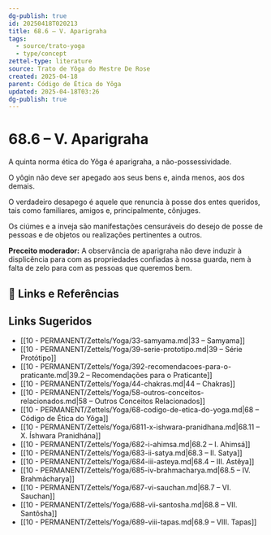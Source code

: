 ```yaml
---
dg-publish: true
id: 20250418T020213
title: 68.6 – V. Aparigraha
tags:
  - source/trato-yoga
  - type/concept
zettel-type: literature
source: Trato de Yôga do Mestre De Rose
created: 2025-04-18
parent: Código de Ética do Yôga
updated: 2025-04-18T03:26
dg-publish: true
---
```


# 68.6 – V. Aparigraha

A quinta norma ética do Yôga é aparigraha, a não-possessividade.

O yôgin não deve ser apegado aos seus bens e, ainda menos, aos dos demais.

O verdadeiro desapego é aquele que renuncia à posse dos entes queridos, tais como familiares, amigos e, principalmente, cônjuges.

Os ciúmes e a inveja são manifestações censuráveis do desejo de posse de pessoas e de objetos ou realizações pertinentes a outros.

**Preceito moderador:** A observância de aparigraha não deve induzir à displicência para com as propriedades confiadas à nossa guarda, nem à falta de zelo para com as pessoas que queremos bem.

## 🔗 Links e Referências

## Links Sugeridos

- [[10 - PERMANENT/Zettels/Yoga/33-samyama.md\|33 – Samyama]]
- [[10 - PERMANENT/Zettels/Yoga/39-serie-prototipo.md\|39 – Série Protótipo]]
- [[10 - PERMANENT/Zettels/Yoga/392-recomendacoes-para-o-praticante.md\|39.2 – Recomendações para o Praticante]]
- [[10 - PERMANENT/Zettels/Yoga/44-chakras.md\|44 – Chakras]]
- [[10 - PERMANENT/Zettels/Yoga/58-outros-conceitos-relacionados.md\|58 – Outros Conceitos Relacionados]]
- [[10 - PERMANENT/Zettels/Yoga/68-codigo-de-etica-do-yoga.md\|68 – Código de Ética do Yôga]]
- [[10 - PERMANENT/Zettels/Yoga/6811-x-ishwara-pranidhana.md\|68.11 – X. Íshwara Pranidhána]]
- [[10 - PERMANENT/Zettels/Yoga/682-i-ahimsa.md\|68.2 – I. Ahimsá]]
- [[10 - PERMANENT/Zettels/Yoga/683-ii-satya.md\|68.3 – II. Satya]]
- [[10 - PERMANENT/Zettels/Yoga/684-iii-asteya.md\|68.4 – III. Astêya]]
- [[10 - PERMANENT/Zettels/Yoga/685-iv-brahmacharya.md\|68.5 – IV. Brahmácharya]]
- [[10 - PERMANENT/Zettels/Yoga/687-vi-sauchan.md\|68.7 – VI. Sauchan]]
- [[10 - PERMANENT/Zettels/Yoga/688-vii-santosha.md\|68.8 – VII. Santôsha]]
- [[10 - PERMANENT/Zettels/Yoga/689-viii-tapas.md\|68.9 – VIII. Tapas]]